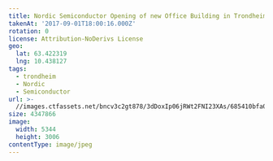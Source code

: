 ```yaml
---
title: Nordic Semiconductor Opening of new Office Building in Trondheim
takenAt: '2017-09-01T18:00:16.000Z'
rotation: 0
license: Attribution-NoDerivs License
geo:
  lat: 63.422319
  lng: 10.438127
tags:
  - trondheim
  - Nordic
  - Semiconductor
url: >-
  //images.ctfassets.net/bncv3c2gt878/3dDoxIp06jRWt2FNI23XAs/685410bfa02fc7dbd5e51fa019639869/nordic-semiconductor-opening-of-new-office-building-in-trondheim_36865489341_o
size: 4347866
image:
  width: 5344
  height: 3006
contentType: image/jpeg
---
```


